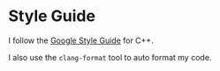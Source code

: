 # Style Guide

I follow the [Google Style Guide](https://google.github.io/styleguide/pyguide.html)
for C++.

I also use the `clang-format` tool to auto format my code.